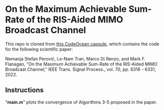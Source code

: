 # On the Maximum Achievable Sum-Rate of the RIS-Aided MIMO Broadcast Channel
This repo is cloned from [this CodeOcean capsule](https://codeocean.com/capsule/6891495/tree/v1), which contains the code for the following scientific paper:

Nemanja Stefan Perović, Le-Nam Tran, Marco Di Renzo, and Mark F. Flanagan, "On the Maximum Achievable Sum-Rate of the RIS-Aided MIMO Broadcast Channel," IEEE Trans. Signal Process.,  vol. 70, pp. 6316 - 6331, 2022.

## Instructions
"**main.m**" plots the convergence of Algorithms 3-5 proposed in the paper.
